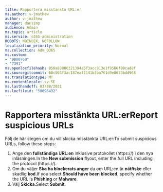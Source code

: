 ```yaml
---
title: Rapportera misstänkta URL:er
ms.author: v-jmathew
author: v-jmathew
manager: dansimp
audience: Admin
ms.topic: article
ms.service: o365-administration
ROBOTS: NOINDEX, NOFOLLOW
localization_priority: Normal
ms.collection: Adm_O365
ms.custom:
- "9000760"
- "7391"
ms.openlocfilehash: 858a80886321394a5f3acc813e1f95b6f88cad8f
ms.sourcegitcommit: 60c504f3ac187eaf1141b3ba701d9e0633bdd968
ms.translationtype: MT
ms.contentlocale: sv-SE
ms.lasthandoff: 03/08/2021
ms.locfileid: "50695432"
---
```

# <a name="report-suspicious-urls"></a><span data-ttu-id="070b1-102">Rapportera misstänkta URL:er</span><span class="sxs-lookup"><span data-stu-id="070b1-102">Report suspicious URLs</span></span>

<span data-ttu-id="070b1-103">Följ de här stegen om du vill skicka misstänkta URL:er:</span><span class="sxs-lookup"><span data-stu-id="070b1-103">To submit suspicious URLs, follow these steps:</span></span>

1. <span data-ttu-id="070b1-104">Ange den **fullständiga URL:en** inklusive protokollet (https://) i den nya inläsningen.</span><span class="sxs-lookup"><span data-stu-id="070b1-104">In the **New submission** flyout, enter the full URL including the protocol (https://).</span></span>
2. <span data-ttu-id="070b1-105">Om du väljer **Ska ha blockerats anger** du om URL:en är **nätfiske** eller skadlig **kod.**</span><span class="sxs-lookup"><span data-stu-id="070b1-105">If you select **Should have been blocked**, specify whether the URL is **Phishing** or **Malware**.</span></span>
3. <span data-ttu-id="070b1-106">Välj **Skicka.**</span><span class="sxs-lookup"><span data-stu-id="070b1-106">Select **Submit**.</span></span>
